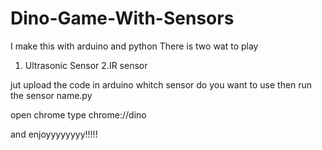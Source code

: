 # Dino-Game-With-Sensors
I make this with arduino and python
There is two wat to play 
1. Ultrasonic Sensor
2.IR sensor

jut upload the code in arduino whitch sensor do you want to use 
then run the sensor name.py

open chrome type chrome://dino

and enjoyyyyyyyy!!!!!
